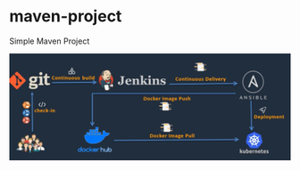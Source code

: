 # maven-project

Simple Maven Project

![alt text](https://github.com/KennyGha/DevOps_Maven_WebII/blob/master/Kubernete%20overflow%20structure.png)
